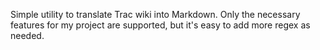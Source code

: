 Simple utility to translate Trac wiki into Markdown.
Only the necessary features for my project are supported, but it's easy to add more regex as needed.

